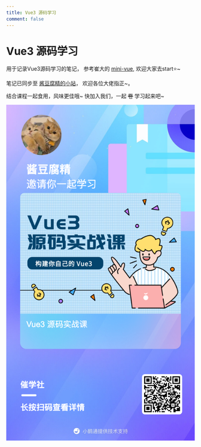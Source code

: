 ```yaml
---
title: Vue3 源码学习
comment: false
---
```


# Vue3 源码学习

用于记录Vue3源码学习的笔记， 参考崔大的 [mini-vue](https://github.com/cuixiaorui/mini-vue), 欢迎大家去start⭐️~

笔记已同步至 [酱豆腐精的小站](https://luhaifeng666.github.io/)， 欢迎各位大佬指正~。

结合课程一起食用，风味更佳哦~ 快加入我们，一起 ~~卷~~ 学习起来吧~

![recommend](../../.vuepress/public/images/recommend.png)
